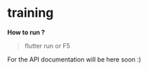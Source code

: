 # training

**How to run ?**  

> flutter run or F5

For the API documentation will be here soon :)


